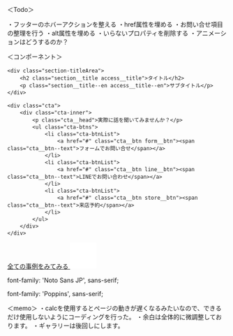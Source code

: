 ＜Todo＞

・フッターのホバーアクションを整える
・href属性を埋める
・お問い合せ項目の整理を行う
・alt属性を埋める
・いらないプロパティを削除する
・アニメーションはどうするのか？


＜コンポーネント＞
<!-- セクションタイトルエリア -->
    <div class="section-titleArea">
        <h2 class="section__title access__title">タイトル</h2>
        <p class="section__title--en access__title--en">サブタイトル</p>
    </div>
<!-- セクションタイトルエリアここまで -->

<!-- ctaボタンエリア -->
    <div class="cta">
        <div class="cta-inner">
            <p class="cta__head">実際に話を聞いてみませんか？</p>
            <ul class="cta-btns">
                <li class="cta-btnList">
                    <a href="#" class="cta__btn form__btn"><span class="cta__btn--text">フォームでお問い合せ</span></a>
                </li>
                <li class="cta-btnList">
                    <a href="#" class="cta__btn line__btn"><span class="cta__btn--text">LINEでお問い合わせ</span></a>
                </li>
                <li class="cta-btnList">
                    <a href="#" class="cta__btn store__btn"><span class="cta__btn--text">来店予約</span></a>
                </li>
            </ul>
        </div>
    </div>
<!-- ctaボタンエリアここまで -->

<!-- ボタンエリア -->
<a href="#" class="common__btn">
    <span class="common__btn--text">全ての事例をみてみる</span>
    <img class="common__btnArrow" src="./images/right-arrow(white).png" alt="">
</a>
<!-- ボタンエリアここまで -->

<!-- Noto Sans JP -->
font-family: 'Noto Sans JP', sans-serif;

<!-- poppins -->
font-family: 'Poppins', sans-serif;



＜memo＞
・calcを使用するとページの動きが遅くなるみたいなので、できるだけ使用しないようにコーディングを行った。
・余白は全体的に微調整しております。
・ギャラリーは後回しにします。

